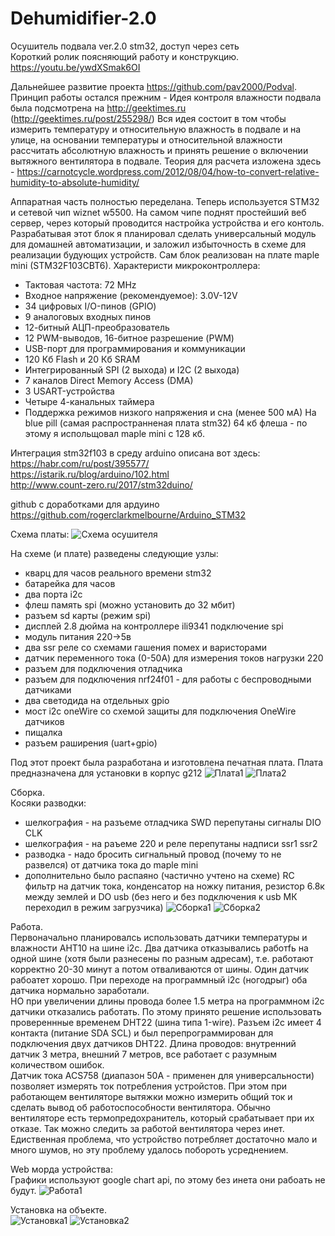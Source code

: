 # Dehumidifier-2.0
Осушитель подвала ver.2.0 stm32, доступ через сеть <br>
Короткий ролик поясняющий работу и конструкцию. https://youtu.be/ywdXSmak6OI <br>

Дальнейшее развитие проекта https://github.com/pav2000/Podval. <br>
Принцип работы остался прежним - Идея контроля влажности подвала была подсмотрена на http://geektimes.ru (http://geektimes.ru/post/255298/) Вся идея состоит в том чтобы измерить температуру и относительную влажность в подвале и на улице, на основании температуры и относительной влажности рассчитать абсолютную влажность и принять решение о включении вытяжного вентилятора в подвале. Теория для расчета изложена здесь - https://carnotcycle.wordpress.com/2012/08/04/how-to-convert-relative-humidity-to-absolute-humidity/

Аппаратная часть полностью переделана. Теперь используется STM32 и сетевой чип wiznet w5500. На самом чипе поднят простейший веб сервер, через который проводится настройка устройства и его контоль. Разрабатывая этот блок я планировал сделать универсальный модуль для домашней автоматизации, и заложил избыточность в схеме для реализации будующих устройств.
Сам блок реализован на плате maple mini (STM32F103CBT6). 
Характеристи микроконтроллера:
- Тактовая частота: 72 MHz
- Входное напряжение (рекомендуемое): 3.0V-12V
- 34 цифровых I/O-пинов (GPIO)
- 9 аналоговых входных пинов
- 12-битный АЦП-преобразователь
- 12 PWM-выводов, 16-битное разрешение (PWM)
- USB-порт для программирования и коммуникации
- 120 Кб Flash и 20 Кб SRAM
- Интегрированный SPI (2 выхода) и I2C (2 выхода)
- 7 каналов Direct Memory Access (DMA)
- 3 USART-устройства
- Четыре 4-канальных таймера
- Поддержка режимов низкого напряжения и сна (менее 500 мА)
На blue pill (самая распространненая плата stm32) 64 кб флеша - по этому я испольщовал maple mini c 128 кб.

Интеграция stm32f103 в среду arduino описана вот здесь:<br>
https://habr.com/ru/post/395577/ <br>
https://istarik.ru/blog/arduino/102.html <br>
http://www.count-zero.ru/2017/stm32duino/ <br>

github с доработками для ардуино https://github.com/rogerclarkmelbourne/Arduino_STM32

Схема платы:
![Схема осушителя](https://github.com/pav2000/Dehumidifier-2.0/blob/master/Picture/Schematic%20ver%202.0.jpg)

На схеме (и плате) разведены следующие узлы:
- кварц для часов реального времени stm32 
- батарейка для часов
- два порта i2c
- флеш память spi (можно установить до 32 мбит)
- разъем sd карты (режим spi)
- дисплей 2.8 дюйма на контроллере ili9341 подключение spi
- модуль питания 220->5в
- два ssr реле со схемами гашения помех и варисторами
- датчик переменного тока (0-50A) для измерения токов нагрузки 220
- разъем для подключения отладчика
- разъем для подключения nrf24f01 - для работы с беспроводными датчиками
- два светодида на отдельных gpio
- мост i2c oneWire со схемой защиты для подключения OneWire датчиков
- пищалка
- разъем раширения (uart+gpio)

Под этот проект была разработана и изготовлена печатная плата. Плата предназначена для установки в корпус g212 
![Плата1](https://github.com/pav2000/Dehumidifier-2.0/blob/master/Picture/20200928_090243.jpg)
![Плата2](https://github.com/pav2000/Dehumidifier-2.0/blob/master/Picture/20200928_090301.jpg)

Сборка.<br>
Косяки разводки:<br>
- шелкография - на разъеме отладчика SWD перепутаны сигналы DIO CLK
- шелкография - на раъеме 220 и реле перепутаны надписи ssr1 ssr2
- разводка - надо бросить сигнальный провод (почему то не развелся) от датчика тока до maple mini
- дополнительно было распаяно (частично учтено на схеме)
RC фильтр на датчик тока, конденсатор на ножку питания, резистор 6.8к между землей и DO usb (без него и без подключения к usb МК переходил в режим загрузчика)
![Сборка1](https://github.com/pav2000/Dehumidifier-2.0/blob/master/Picture/20200929_081615.jpg)
![Сборка2](https://github.com/pav2000/Dehumidifier-2.0/blob/master/Picture/20200929_081629.jpg)

Работа.<br>
Первоначально планировалсь использовать датчики температуры и влажности AHT10 на шине i2c. Два датчика отказывались работfь на одной шине (хотя были разнесены по разным адресам), т.е. работают корректно 20-30 минут а потом отваливаются от шины. Один датчик рабоатет хорошо. При переходе на программный i2c (ногодрыг) оба датчика нормально заработали.<br>
НО при увеличении длины провода более 1.5 метра на программном i2c датчики отказались работать. По этому принято решение использовать провереннные временем DHT22 (шина типа 1-wire). Разъем i2c имеет 4 контакта (питание SDA SCL) и был перепрограммирован для подключения двух датчиков DHT22. 
Длина проводов: внутренний датчик 3 метра, внешний 7 метров, все работает с разумным количеством ошибок.<br>
Датчик тока ACS758 (диапазон 50A - применен для универсальности) позволяет измерять ток потребления устройстов. При этом при работающем вентиляторе вытяжки можно измерить общий ток и сделать вывод об работоспособности вентилятора. Обычно вентиляторе есть термопредохранитель, который срабатывает при их отказе. Так можно следить за работой вентилятора через инет. Едиственная проблема, что устройство потребляет достаточно мало и много шумов, но эту проблему удалось побороть усреднением.

Web морда устройства:<br>
Графики используют google chart api, по этому без инета они рабоать не будут.
![Работа1](https://github.com/pav2000/Dehumidifier-2.0/blob/master/Picture/Screenshot_2020-11-15-06-59-38.jpg)

Установка на объекте.<br>
![Установка1](https://github.com/pav2000/Dehumidifier-2.0/blob/master/Picture/20201101_104746.jpg)
![Установка2](https://github.com/pav2000/Dehumidifier-2.0/blob/master/Picture/20201101_104822.jpg)



  


